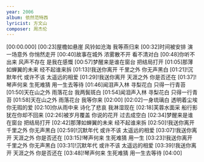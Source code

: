 ```yaml
---
year: 2006
album: 依然范特西
lyricist: 方文山
composer: 周杰伦
---
```

[00:00.000]
[00:23]屋檐如悬崖 风铃如沧海 我等燕归来
[00:32]时间被安排 演一场意外 你悄然走开
[00:40]故事在城外 浓雾散不开 看不清对白
[00:48]你听不出来 风声不存在 是我在感慨
[00:57]梦醒来是谁在窗台 把结局打开
[01:05]那薄如蝉翼的未来 经不起谁来拆
[01:13]!我送你离开 千里之外 你无声黑白
[01:21]!沉默年代 或许不该 太遥远的相爱
[01:29]!我送你离开 天涯之外 你是否还在
[01:37]!琴声何来 生死难猜 用一生去等待
[01:46]闻泪声入林 寻梨花白 只得一行青苔
[01:50]天在山之外 雨落花台 我两鬓斑白
[01:54]闻泪声入林 寻梨花白 只得一行青苔
[01:58]天在山之外 雨落花台 我等你来
[02:00]
[02:02]一身琉璃白 透明着尘埃 你无瑕的爱
[02:10]你从雨中来 诗化了悲哀 我淋湿现在
[02:18]芙蓉水面采 船行影犹在你却不回来
[02:26]被岁月覆盖 你说的花开 过去成空白
[02:34]梦醒来是谁在窗台 把结局打开
[02:42]那薄如蝉翼的未来 经不起谁来拆
[02:50]!我送你离开 千里之外 你无声黑白
[02:59]!沉默年代 或许不该 太遥远的相爱
[03:07]!我送你离开 天涯之外 你是否还在
[03:15]!琴声何来 生死难猜 用一生
[03:23]!我送你离开 千里之外 你无声黑白
[03:31]!沉默年代 或许不该 太遥远的相爱
[03:39]!我送你离开 天涯之外 你是否还在
[03:48]!琴声何来 生死难猜 用一生去等待
[04:00]